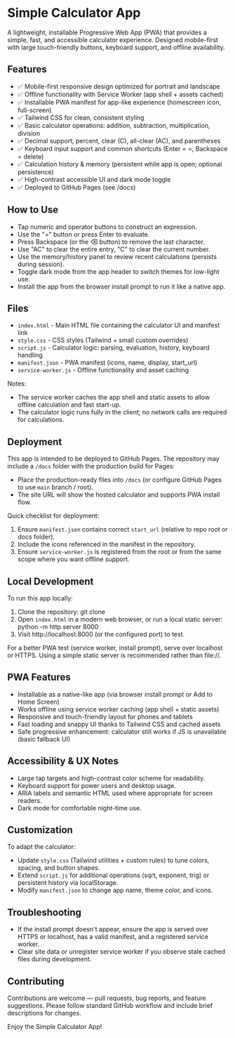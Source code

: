 # Simple Calculator App

A lightweight, installable Progressive Web App (PWA) that provides a simple, fast, and accessible calculator experience. Designed mobile-first with large touch-friendly buttons, keyboard support, and offline availability.

## Features

- ✅ Mobile-first responsive design optimized for portrait and landscape
- ✅ Offline functionality with Service Worker (app shell + assets cached)
- ✅ Installable PWA manifest for app-like experience (homescreen icon, full-screen)
- ✅ Tailwind CSS for clean, consistent styling
- ✅ Basic calculator operations: addition, subtraction, multiplication, division
- ✅ Decimal support, percent, clear (C), all-clear (AC), and parentheses
- ✅ Keyboard input support and common shortcuts (Enter = =, Backspace = delete)
- ✅ Calculation history & memory (persistent while app is open; optional persistence)
- ✅ High-contrast accessible UI and dark mode toggle
- ✅ Deployed to GitHub Pages (see /docs)

## How to Use

- Tap numeric and operator buttons to construct an expression.
- Use the "=" button or press Enter to evaluate.
- Press Backspace (or the ⌫ button) to remove the last character.
- Use "AC" to clear the entire entry, "C" to clear the current number.
- Use the memory/history panel to review recent calculations (persists during session).
- Toggle dark mode from the app header to switch themes for low-light use.
- Install the app from the browser install prompt to run it like a native app.

## Files

- `index.html` - Main HTML file containing the calculator UI and manifest link
- `style.css` - CSS styles (Tailwind + small custom overrides)
- `script.js` - Calculator logic: parsing, evaluation, history, keyboard handling
- `manifest.json` - PWA manifest (icons, name, display, start_url)
- `service-worker.js` - Offline functionality and asset caching

Notes:
- The service worker caches the app shell and static assets to allow offline calculation and fast start-up.
- The calculator logic runs fully in the client; no network calls are required for calculations.

## Deployment

This app is intended to be deployed to GitHub Pages. The repository may include a `/docs` folder with the production build for Pages:

- Place the production-ready files into `/docs` (or configure GitHub Pages to use `main` branch / root).
- The site URL will show the hosted calculator and supports PWA install flow.

Quick checklist for deployment:
1. Ensure `manifest.json` contains correct `start_url` (relative to repo root or docs folder).
2. Include the icons referenced in the manifest in the repository.
3. Ensure `service-worker.js` is registered from the root or from the same scope where you want offline support.

## Local Development

To run this app locally:

1. Clone the repository:
   git clone <repo-url>
2. Open `index.html` in a modern web browser, or run a local static server:
   python -m http.server 8000
3. Visit http://localhost:8000 (or the configured port) to test.

For a better PWA test (service worker, install prompt), serve over localhost or HTTPS. Using a simple static server is recommended rather than file://.

## PWA Features

- Installable as a native-like app (via browser install prompt or Add to Home Screen)
- Works offline using service worker caching (app shell + static assets)
- Responsive and touch-friendly layout for phones and tablets
- Fast loading and snappy UI thanks to Tailwind CSS and cached assets
- Safe progressive enhancement: calculator still works if JS is unavailable (basic fallback UI)

## Accessibility & UX Notes

- Large tap targets and high-contrast color scheme for readability.
- Keyboard support for power users and desktop usage.
- ARIA labels and semantic HTML used where appropriate for screen readers.
- Dark mode for comfortable night-time use.

## Customization

To adapt the calculator:
- Update `style.css` (Tailwind utilities + custom rules) to tune colors, spacing, and button shapes.
- Extend `script.js` for additional operations (sqrt, exponent, trig) or persistent history via localStorage.
- Modify `manifest.json` to change app name, theme color, and icons.

## Troubleshooting

- If the install prompt doesn't appear, ensure the app is served over HTTPS or localhost, has a valid manifest, and a registered service worker.
- Clear site data or unregister service worker if you observe stale cached files during development.

## Contributing

Contributions are welcome — pull requests, bug reports, and feature suggestions. Please follow standard GitHub workflow and include brief descriptions for changes.

Enjoy the Simple Calculator App!